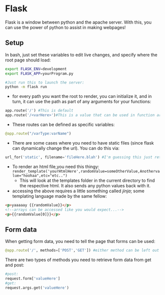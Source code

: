 Flask
=====

Flask is a window between python and the apache server. With this, you can use the power of python to assist in making webpages!

## Setup
In bash, just set these variables to edit live changes, and specify where the root page should load:
```bash
export FLASK_ENV=development
export FLASK_APP=yourProgram.py

#Just run this to launch the server:
python -m flask run
```

* for every path you want the root to render, you can initialize it, and in turn, it can use the path as part of any arguments for your functions:

```python
app.route('/') #This is default
app.route('/<varHere>')#This is a value that can be used in function arguemnts
```

 * These routes can be defined as specific variables:
```python
@app.route("/varType:varName")
```

* There are some cases where you need to have static files (since flask can dynamically change the url). You can do this via:
```python
url_for('static', filename='fileHere.blah') #I'm guessing this just returns this as a string
```

* To render an html file,you need this thingy: `render_template('yourHtmlHere',randomValue=someOtherValue,Anothervalue="hoohaa",etc="etc..")`
    * This will look at the templates folder in the current directory to find the respective html. It also sends any python values back with it.
* accessing the above requires a little something called *jinja*; some templating language made by the same fellow:
```html
<p>yaaaaay {{randomValue}}</p>
<!--arrays can be accessed like you would expect...-->
<p>{{randomValue[0]}}</p>
```

## Form data
When getting form data, you need to tell the page that forms can be used:
```python
@app.route('/', methods=['POST','GET']) #either method can be left out if one isn't neeeded.
```

There are two types of methods you need to retrieve form data from get and post:
```python
#post:
request.form['valueHere']
#get:
request.args.get('valueHere')
```